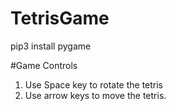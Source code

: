# TetrisGame

pip3 install pygame

#Game Controls
1. Use Space key to rotate the tetris
2. Use arrow keys to move the tetris.
